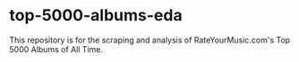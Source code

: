 # top-5000-albums-eda

This repository is for the scraping and analysis of RateYourMusic.com's Top 5000 Albums of All Time.
